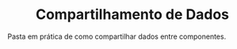   <h1 align="center">Compartilhamento de Dados</h1>

  Pasta em prática de como compartilhar dados entre componentes.

